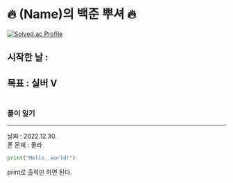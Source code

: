 # 🔥 (Name)의 백준 뿌셔 🔥

[![Solved.ac Profile](http://mazassumnida.wtf/api/v2/generate_badge?boj=백준아이디)](https://solved.ac/백준아이디/)
<br>

## 시작한 날 : 
## 목표 : **실버 V**
### <br>풀이 일기
---
날짜 : 2022.12.30.  
푼 문제 : 몰라  
```python
print("Hello, world!")
```
print로 출력만 하면 된다.
